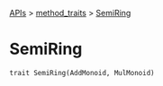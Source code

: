 [APIs](../index.md) > [method_traits](./index.md) > [SemiRing]()

# SemiRing

```
trait SemiRing(AddMonoid, MulMonoid)
```
